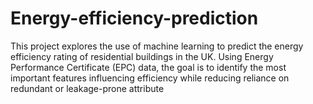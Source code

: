 # Energy-efficiency-prediction
This project explores the use of machine learning to predict the energy efficiency rating of residential buildings in the UK. Using Energy Performance Certificate (EPC) data, the goal is to identify the most important features influencing efficiency while reducing reliance on redundant or leakage-prone attribute
